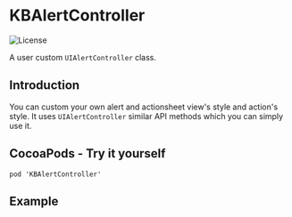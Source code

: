 KBAlertController
==================================
![License](http://img.shields.io/badge/license-MIT-green.svg?style=flat)

A user custom `UIAlertController` class.

## Introduction
You can custom your own alert and actionsheet view's style and action's style. It uses `UIAlertController` similar API methods which you can simply use it.

## CocoaPods - Try it yourself
`pod 'KBAlertController'`

## Example
```
```

